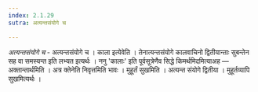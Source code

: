 ```yaml
---
index: 2.1.29
sutra: अत्यन्तसंयोगे च

---
```

_अत्यन्तसंयोगे च_ - अत्यन्तसंयोगे च । काला इत्येवेति । तेनात्यन्तसंयोगे कालवाचिनो द्वितीयान्ताः सुबन्तेन सह वा समस्यन्त इति लभ्यत इत्यर्थः । ननु 'कालाः' इति पूर्वसूत्रेणैव सिद्धे किमर्थमिदमित्याअह — अक्तान्तार्थमिति । अत्र क्तेनेति निवृत्तमिति भावः । मुहूर्तं सुखमिति । अत्यन्त संयोगे द्वितीया । मुहूर्तव्यापि सुखमित्यर्थः ।